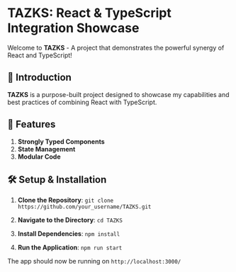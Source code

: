 # TAZKS: React & TypeScript Integration Showcase

Welcome to **TAZKS** - A project that demonstrates the powerful synergy of React and TypeScript!

## 📌 Introduction

**TAZKS** is a purpose-built project designed to showcase my capabilities and best practices of combining React with TypeScript. 

## 🚀 Features

1. **Strongly Typed Components**
2. **State Management**
3. **Modular Code**

## 🛠️ Setup & Installation

1. **Clone the Repository**:
```git clone https://github.com/your_username/TAZKS.git```


2. **Navigate to the Directory**:
```cd TAZKS```

3. **Install Dependencies**:
```npm install```

4. **Run the Application**:
```npm run start```


The app should now be running on `http://localhost:3000/`